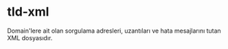 # tld-xml

Domain'lere ait olan sorgulama adresleri, uzantıları ve hata mesajlarını tutan XML dosyasıdır.
